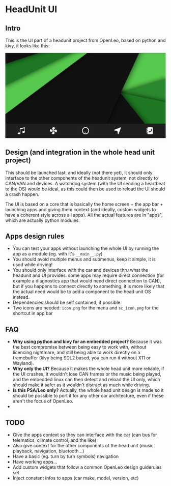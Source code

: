 # HeadUnit UI

## Intro

This is the UI part of a headunit project from OpenLeo, based on python and kivy, it looks like this:

![headunit preview image](.github/preview.gif?raw=true)

## Design (and integration in the whole head unit project)

This should be launched last, and ideally (not there yet), it should only interface to the other components of the headunit system, not directly to CAN/VAN and devices. A watchdog system (with the UI sending a heartbeat to the OS) would be ideal, as this could then be used to reload the UI should a crash happen.

The UI is based on a core that is basically the home screen + the app bar + launching apps and giving them context (and ideally, custom widgets to have a coherent style across all apps). All the actual features are in "apps", which are actually python modules.


## Apps design rules

* You can test your apps without launching the whole UI by running the app as a module (eg. with it's `__main__.py`)
* You should avoid multiple menus and submenus, keep it simple, it is used while driving!
* You should only interface with the car and devices thru what the headunit and UI provides. some apps may require direct connection (for example a diagnostics app that would need direct connection to CAN), but if you happens to connect directly to something, it is more likely that the actual need would be to add a component to the head unit OS instead.
* Dependencies should be self contained, if possible.
* Two icons are needed: `icon.png` for the menu and `sc_icon.png` for the shortcut in app bar

## FAQ

* **Why using python and kivy for an embedded project?** Because it was the best compromise between being easy to work with, without licencing nightmare, and still being able to work directly on a framebuffer (kivy being SDL2 based, you can run it without X11 or Wayland).
* **Why only the UI?** Because it makes the whole head unit more reliable, if the UI crashes, it wouldn't lose CAN frames or the music being played, and the embedded linux can then detect and reload the UI only, which should make it safer as it wouldn't distract as much while driving.
* **Is this PSA/Leo only?** Actually, the whole head unit design is made so it should be possible to port it for any other car architecture, even if these aren't the focus of OpenLeo.
* 

## TODO

* Give the apps context so they can interface with the car (can bus for telematics, climate control, and the like)
* Also give context for the other components of the head unit (music playback, navigation, bluetooth...)
* Have a basic (eg. turn by turn symbols) navigation
* Have working apps...
* Add custom widgets that follow a common OpenLeo design guiderules set
* Inject constant infos to apps (car make, model, version, etc)
